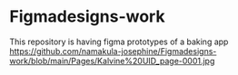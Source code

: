 # Figmadesigns-work
This repository is having figma prototypes of a baking app
https://github.com/namakula-josephine/Figmadesigns-work/blob/main/Pages/Kalvine%20UID_page-0001.jpg
